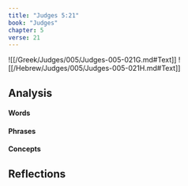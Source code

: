 ```yaml
---
title: "Judges 5:21"
book: "Judges"
chapter: 5
verse: 21
---
```

![[/Greek/Judges/005/Judges-005-021G.md#Text]]
![[/Hebrew/Judges/005/Judges-005-021H.md#Text]]

## Analysis

#### Words

#### Phrases

#### Concepts

## Reflections
